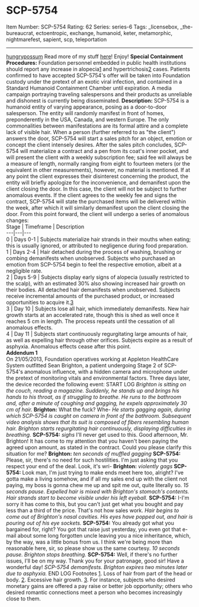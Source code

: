 # SCP-5754
Item Number: SCP-5754
Rating: 62
Series: series-6
Tags: _licensebox, _the-bureaucrat, ectoentropic, exchange, humanoid, keter, metamorphic, nightmarefest, sapient, scp, teleportation

---

[hungrypossum](javascript:;)
Read more of my stuff [here](/hungrypossum-s-petting-zoo)!
Enjoy!
**Special Containment Procedures:** Foundation personnel embedded in public health institutions should report any increase in alopecia[1](javascript:;) and hypertrichosis[2](javascript:;) cases. Patients confirmed to have accepted SCP-5754's offer will be taken into Foundation custody under the pretext of an exotic viral infection, and contained in a Standard Humanoid Containment Chamber until expiration.
A media campaign portraying traveling salespersons and their products as unreliable and dishonest is currently being disseminated.
**Description:** SCP-5754 is a humanoid entity of varying appearance, posing as a door-to-door salesperson. The entity will randomly manifest in front of homes, preponderently in the USA, Canada, and western Europe. The only commonalities between manifestations are its formal attire and a complete lack of visible hair.
When a person (further referred to as "the client") answers the door, SCP-5754 will start a sales pitch for an object, emotion or concept the client intensely desires. After the sales pitch concludes, SCP-5754 will materialize a contract and a pen from its coat's inner pocket, and will present the client with a weekly subscription fee; said fee will always be a measure of length, normally ranging from eight to fourteen meters (or the equivalent in other measurements), however, no material is mentioned. If at any point the client expresses their disinterest concerning the product, the entity will briefly apologize for the inconvenience, and demanifest upon the client closing the door. In this case, the client will not be subject to further anomalous events.
If the client agrees to the weekly fee and signs the contract, SCP-5754 will state the purchased items will be delivered within the week, after which it will similarly demanifest upon the client closing the door. From this point forward, the client will undergo a series of anomalous changes:  
Stage | Timeframe | Description  
---|---|---  
0 | Days 0-1 | Subjects materialize hair strands in their mouths when eating; this is usually ignored, or attributed to negligence during food preparation.  
1 | Days 2-4 | Hair detached during the process of washing, brushing or combing demanifests when unobserved. Subjects who purchased an emotion from SCP-5754 begin to feel the respective emotion, albeit at a negligible rate.  
2 | Days 5-9 | Subjects display early signs of alopecia (usually restricted to the scalp), with an estimated 30% also showing increased hair growth on their bodies. All detached hair demanifests when unobserved. Subjects receive incremental amounts of the purchased product, or increased opportunities to acquire it.[3](javascript:;)  
3 | Day 10 | Subjects lose all hair, which immediately demanifests. New hair growth starts at an accelerated rate, though this is shed as well once it reaches 5 cm in length. The process repeats until the cessation of all anomalous effects.  
4 | Day 11 | Subjects start continuously regurgitating large amounts of hair, as well as expelling hair through other orifices. Subjects expire as a result of asphyxia. Anomalous effects cease after this point.  
**Addendum 1**  
On 21/05/2013, Foundation operatives working at Appleton HealthCare System outfitted Sean Brighton, a patient undergoing Stage 2 of SCP-5754's anomalous influence, with a hidden camera and microphone under the pretext of monitoring vitals and environmental factors. Three days later, the device recorded the following event:
START LOG
_Brighton is sitting on the couch, reading a magazine. Suddenly, he stands up and brings his hands to his throat, as if struggling to breathe. He runs to the bathroom and, after a minute of coughing and gagging, he expels approximately 30 cm of hair._
**Brighton:** What the fuck? Whe-
_He starts gagging again, during which SCP-5754 is caught on camera in front of the bathroom. Subsequent video analysis shows that its suit is composed of fibers resembling human hair. Brighton starts regurgitating hair continuously, displaying difficulties in breathing._
**SCP-5754:** _sighs_ I'll never get used to this. Good afternoon, Mr. Brighton! It has come to my attention that you haven't been paying the agreed upon amount, as stated in the contract. Could you please clarify this situation for me?
**Brighton:** _ten seconds of muffled gagging_
**SCP-5754:** Please, sir, there's no need for such hostilities. I'm just asking that you respect your end of the deal. Look, it's wri-
**Brighton:** _violently gags_
**SCP-5754:** Look man, I'm just trying to make ends meet here too, alright? I've gotta make a living somehow, and if all my sales end up with the client not paying, my boss is gonna chew me up and spit me out, quite literally so.
_15 seconds pause. Expelled hair is mixed with Brighton's stomach's contents. Hair strands start to become visible under his left eyeball._
**SCP-5754:** I-I'm sorry it has come to this, but you can't just get what you bought and pay less than a third of the price. That's not how sales work.
_Hair begins to come out of Brighton's nasal cavities. His eyes have popped out, and hair is pouring out of his eye sockets._
**SCP-5754:** You already got what you bargained for, right? You got that raise just yesterday, you even got that e-mail about some long forgotten uncle leaving you a nice inheritance, which, by the way, was a little bonus from us. I think we're being more than reasonable here, sir, so please show us the same courtesy.
_10 seconds pause. Brighton stops breathing._
**SCP-5754:** Well, if there's no further issues, I'll be on my way. Thank you for your patronage, good sir! Have a wonderful day!
_SCP-5754 demanifests. Brighton expires two minutes later due to asphyxia._
END LOG
Footnotes
[1](javascript:;). Loss of hair from part of the head or body.
[2](javascript:;). Excessive hair growth.
[3](javascript:;). For instance, subjects who desired monetary gains are offered a pay raise or better job opportunity; others who desired romantic connections meet a person who becomes increasingly close to them.